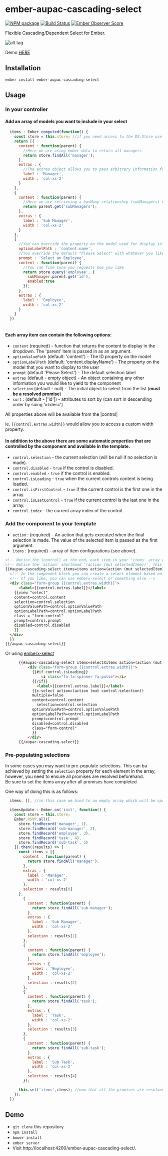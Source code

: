 # ember-aupac-cascading-select

[![NPM package](https://img.shields.io/npm/v/ember-aupac-cascading-select.svg)](https://www.npmjs.com/package/ember-aupac-cascading-select) [![Build Status](https://img.shields.io/travis/aupac/ember-aupac-cascading-select.svg)](https://travis-ci.org/aupac/ember-aupac-cascading-select) [![Ember Observer Score](http://emberobserver.com/badges/ember-aupac-cascading-select.svg)](http://emberobserver.com/addons/ember-aupac-cascading-select)

Flexible Cascading/Dependent Select for Ember.

![alt tag](https://github.com/aupac/ember-aupac-cascading-select/blob/master/example.jpg)

Demo [HERE](http://aupac.github.io/ember-aupac-cascading-select/)

## Installation

```
ember install ember-aupac-cascading-select
```

## Usage

### In your controller

#### Add an array of models you want to include in your select
```javascript
  items : Ember.computed(function() {
    const store = this.store; //if you need access to the DS.Store use a computed property
    return [{
      content : function(parent) {
        //Here we are using ember-data to return all managers
        return store.findAll('manager');
      },
      extras : {
        //The extras object allows you to pass arbitrary information for use in the template
        label : 'Manager',
        width : 'col-xs-2'
      }
    },
    {
      content : function(parent) {
        //Here we are retrieving a hasMany relationship (subManagers) on a manager (see above) and populating the select with them. 
        return parent.get('subManagers');
      },
      extras : {
        label : 'Sub Manager',
        width : 'col-xs-2'
      }
    },
    {
      //You can override the property on the model used for display in the select, the default is `content.displayName`
      optionLabelPath : 'content.name',
      //You override the default "Please Select" with whatever you like.
      prompt : 'Select an Employee',
      content : function(parent) {
        //You can fine tune you requests how you like 
        return store.query('employee', {
          subManager:parent.get('id'),
          enabled:true
        });
      },
      extras : {
        label : 'Employee',
        width : 'col-xs-2'
      }
    }
  })
  

```

#### Each array item can contain the following options:

-    `content` (required) - function that returns the content to display in the dropdown.  The 'parent' item is passed in as an argument.
-    `optionValuePath` (default: 'content') - The ID property on the model
-    `optionLabelPath` (default: 'content.displayName') - The property on the model that you want to display to the user
-    `prompt` (default 'Please Select') - The default selection label
-    `extras` (default - empty object) - An object containing any other information you would like to yield to the component
-    `selection` (default - null) - The initial object to select from the list (**must be a resolved promise**)
-    `sort` : (default - ['id']) - attributes to sort by (can sort in descending order by suing 'id:desc')

All properties above will be available from the |control|

ie. `{{control.extras.width}}` would allow you to access a custom width property.

#### In addition to the above there are some automatic properties that are controlled by the component and available in the template.

- `control.selection` - the current selection (will be null if no selection is made).
- `control.disabled` - `true` if the control is disabled.
- `control.enabled` - `true` if the control is enabled.
- `control.isLoading` - `true` when the current controls content is being loaded.
- `control.isFirstControl` - `true` if the current control is the first one in the array.
- `control.isLastControl` - `true` if the current control is the last one in the array.
- `control.index` - the current array index of the control.

### Add the component to your template


- `action`  : (required) - An action that gets executed when the final selection is made.  The value of the selected item is passed as the first argument.
- `items` : (required) - array of item configurations (see above).

```html
<!-- Notice the |control| at the end, each item in your 'items' array will be passed to this variable -->
<!-- Notice the 'action' shorthand '(action (mut selectedItem))', this basically sets up an action to set the selectedItem property without actually needing the action on the controller -->
{{#aupac-cascading-select items=items action=(action (mut selectedItem)) as |control|}}
  <!-- In the component block you can create a select element based on your control, here I am using the soon to be removed Ember.Select in Ember2.0.-->
  <!-- If you like, you can use emberx-select or something else -->
  <div class="form-group {{control.extras.width}}">
      <label>{{control.extras.label}}</label>
    {{view "select"
    content=control.content
    selection=control.selection
    optionValuePath=control.optionValuePath
    optionLabelPath=control.optionLabelPath
    class = "form-control"
    prompt=control.prompt
    disabled=control.disabled
    }}
  </div>
  }}
{{/aupac-cascading-select}}
``` 

Or using [emberx-select](https://github.com/thefrontside/emberx-select)

```html
      {{#aupac-cascading-select items=selectXitems action=(action (mut finalSelectXSelection)) as |control|}}
          <div class="form-group {{control.extras.width}}">
            {{#if control.isLoading}}
                <i class="fa fa-spinner fa-pulse"></i>
            {{/if}}
              <label>{{control.extras.label}}</label>
            {{x-select action=(action (mut control.selection))
            multiple=false
            content=control.content
              selection=control.selection
            optionValuePath=control.optionValuePath
            optionLabelPath=control.optionLabelPath
            prompt=control.prompt
            disabled=control.disabled
            class="form-control"
            }}
          </div>
      {{/aupac-cascading-select}}
```

### Pre-populating selections
In some cases you may want to pre-populate selections.  This can ba achieved by setting the `selection` property for each element in the array, however, you need to ensure all promises are resolved beforehand.  
Be sure to set the items array after all promises have completed

One way of doing this is as follows:

```javascript
  items: [], //in this case we bind to an empty array which will be updated once all promises have resolved.

  itemsUpdate : Ember.on('init', function() {
    const store = this.store;
    Ember.RSVP.all([
      store.findRecord('manager', 1),
      store.findRecord('sub-manager', 2),
      store.findRecord('employee', 3),
      store.findRecord('task', 4),
      store.findRecord('sub-task', 5)
    ]).then((results) => {
      const items = [{
        content : function(parent) {
          return store.findAll('manager');
        },
        extras : {
          label : 'Manager',
          width : 'col-xs-2'
        },
        selection : results[0]
      },
        {
          content : function(parent) {
            return store.findAll('sub-manager');
          },
          extras : {
            label : 'Sub Manager',
            width : 'col-xs-2'
          },
          selection : results[1]
        },
        {
          content : function(parent) {
            return store.findAll('employee');
          },
          extras : {
            label : 'Employee',
            width : 'col-xs-2'
          },
          selection : results[2]
        },
        {
          content : function(parent) {
            return store.findAll('task');
          },
          extras : {
            label : 'Task',
            width : 'col-xs-2'
          },
          selection : results[3]
        },
        {
          content : function(parent) {
            return store.findAll('sub-task');
          },
          extras : {
            label : 'Sub Task',
            width : 'col-xs-2'
          },
          selection : results[4]
        }];

      this.set('items',items); //now that all the promises are resolved we update the items array.
    });
  })

```


## Demo

* `git clone` this repository
* `npm install`
* `bower install`
* `ember server`
* Visit http://localhost:4200/ember-aupac-cascading-select/.
